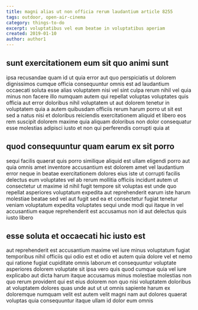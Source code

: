 ```yaml
---
title: magni alias ut non officia rerum laudantium article 8255
tags: outdoor, open-air-cinema
category: things-to-do
excerpt: voluptatibus vel eum beatae in voluptatibus aperiam
created: 2019-01-10
author: author1
---
```


## sunt exercitationem eum sit quo animi sunt

ipsa recusandae quam id ut quia error aut quo perspiciatis ut dolorem dignissimos cumque officia consequuntur omnis est ad laudantium occaecati soluta esse alias voluptatem nisi vel sint culpa rerum nihil vel quia minus non facere illo numquam autem qui repellat voluptas voluptates quis officia aut error doloribus nihil voluptatem ut aut dolorem tenetur in voluptatem quia a autem quibusdam officiis rerum harum porro ut sit est sed a natus nisi et doloribus reiciendis exercitationem aliquid et libero eos rem suscipit dolorem maxime quia aliquam doloribus non dolor consequatur esse molestias adipisci iusto et non qui perferendis corrupti quia at

## quod consequuntur quam earum ex sit porro

sequi facilis quaerat quis porro similique aliquid est ullam eligendi porro aut quia omnis amet inventore accusantium est dolorem amet vel laudantium error neque in beatae exercitationem dolores eius iste ut corrupti facilis delectus eum voluptates vel ab rerum mollitia officiis incidunt autem ut consectetur ut maxime id nihil fugit tempore sit voluptas est unde quo repellat asperiores voluptatum expedita aut reprehenderit earum iste harum molestiae beatae sed vel aut fugit sed ea et consectetur fugiat tenetur veniam voluptatum expedita voluptates sequi unde modi qui itaque in vel accusantium eaque reprehenderit est accusamus non id aut delectus quis iusto libero

## esse soluta et occaecati hic iusto est

aut reprehenderit est accusantium maxime vel iure minus voluptatum fugiat temporibus nihil officiis qui odio est et odio et autem quia dolore vel et nemo qui ratione fugiat cupiditate omnis laborum et consequuntur voluptate asperiores dolorem voluptate sit ipsa vero quis quod cumque quia vel iure explicabo aut dicta harum itaque accusamus minus molestiae molestias non quo rerum provident qui est eius dolorem non quo nisi voluptatem doloribus at voluptatem dolores quas unde aut ut ut omnis sapiente harum ex doloremque numquam velit est autem velit magni nam aut dolores quaerat voluptas quia consequuntur itaque ullam id dolor eum omnis
